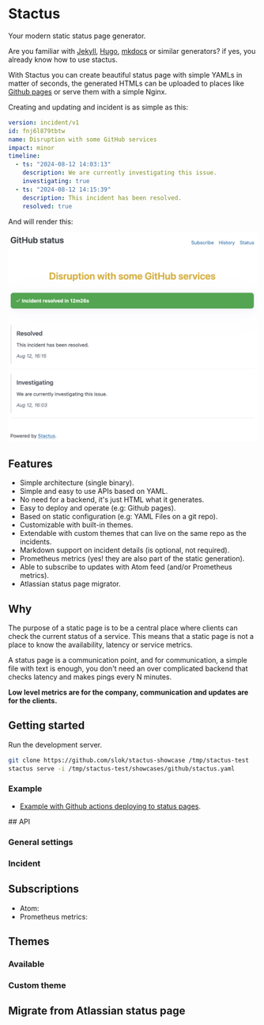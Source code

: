 # Stactus

Your modern static status page generator.

Are you familiar with [Jekyll](https://jekyllrb.com/), [Hugo](https://gohugo.io/), [mkdocs](https://www.mkdocs.org/) or similar generators? if yes, you already know how to use stactus.

With Stactus you can create beautiful status page with simple YAMLs in matter of seconds, the generated HTMLs can be uploaded to places like [Github pages](https://pages.github.com/) or serve them with a simple Nginx.

Creating and updating and incident is as simple as this:

```yaml
version: incident/v1
id: fnj6l879tbtw
name: Disruption with some GitHub services
impact: minor
timeline:
  - ts: "2024-08-12 14:03:13"
    description: We are currently investigating this issue.
    investigating: true
  - ts: "2024-08-12 14:15:39"
    description: This incident has been resolved.
    resolved: true
```

And will render this:

![Incident example](docs/img/readme-ir-example.png)

## Features

- Simple architecture (single binary).
- Simple and easy to use APIs based on YAML.
- No need for a backend, it's just HTML what it generates.
- Easy to deploy and operate (e.g: Github pages).
- Based on static configuration (e.g: YAML Files on a git repo).
- Customizable with built-in themes.
- Extendable with custom themes that can live on the same repo as the incidents.
- Markdown support on incident details (is optional, not required).
- Prometheus metrics (yes! they are also part of the static generation).
- Able to subscribe to updates with Atom feed (and/or Prometheus metrics).
- Atlassian status page migrator.

## Why

The purpose of a static page is to be a central place where clients can check the current status of a service. This means that a static page is not a place to know the availability, latency or service metrics.

A status page is a communication point, and for communication, a simple file with text is enough, you don't need an over complicated backend that checks latency and makes pings every N minutes.

**Low level metrics are for the company, communication and updates are for the clients.**

## Getting started

Run the development server.

```bash
git clone https://github.com/slok/stactus-showcase /tmp/stactus-test
stactus serve -i /tmp/stactus-test/showcases/github/stactus.yaml
```

### Example

- [Example with Github actions deploying to status pages](https://github.com/slok/stactus-test).

## API

### General settings

### Incident

## Subscriptions

- Atom:
- Prometheus metrics:

## Themes

### Available
### Custom theme

## Migrate from Atlassian status page
